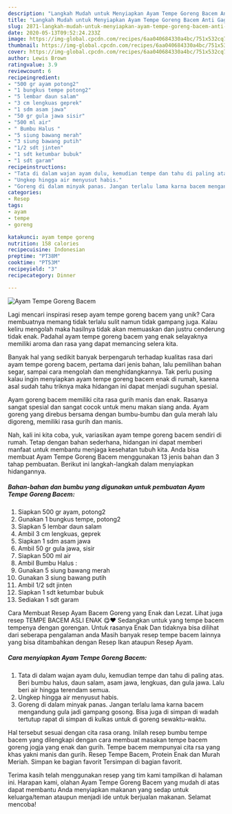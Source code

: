 ```yaml
---
description: "Langkah Mudah untuk Menyiapkan Ayam Tempe Goreng Bacem Anti Gagal"
title: "Langkah Mudah untuk Menyiapkan Ayam Tempe Goreng Bacem Anti Gagal"
slug: 2871-langkah-mudah-untuk-menyiapkan-ayam-tempe-goreng-bacem-anti-gagal
date: 2020-05-13T09:52:24.233Z
image: https://img-global.cpcdn.com/recipes/6aa040684330a4bc/751x532cq70/ayam-tempe-goreng-bacem-foto-resep-utama.jpg
thumbnail: https://img-global.cpcdn.com/recipes/6aa040684330a4bc/751x532cq70/ayam-tempe-goreng-bacem-foto-resep-utama.jpg
cover: https://img-global.cpcdn.com/recipes/6aa040684330a4bc/751x532cq70/ayam-tempe-goreng-bacem-foto-resep-utama.jpg
author: Lewis Brown
ratingvalue: 3.9
reviewcount: 6
recipeingredient:
- "500 gr ayam potong2"
- "1 bungkus tempe potong2"
- "5 lembar daun salam"
- "3 cm lengkuas geprek"
- "1 sdm asam jawa"
- "50 gr gula jawa sisir"
- "500 ml air"
- " Bumbu Halus "
- "5 siung bawang merah"
- "3 siung bawang putih"
- "1/2 sdt jinten"
- "1 sdt ketumbar bubuk"
- "1 sdt garam"
recipeinstructions:
- "Tata di dalam wajan ayam dulu, kemudian tempe dan tahu di paling atas. Beri bumbu halus, daun salam, asam jawa, lengkuas, dan gula jawa. Lalu beri air hingga terendam semua."
- "Ungkep hingga air menyusut habis."
- "Goreng di dalam minyak panas. Jangan terlalu lama karna bacem mengandung gula jadi gampang gosong. Bisa juga di simpan di wadah tertutup rapat di simpan di kulkas untuk di goreng sewaktu-waktu."
categories:
- Resep
tags:
- ayam
- tempe
- goreng

katakunci: ayam tempe goreng 
nutrition: 158 calories
recipecuisine: Indonesian
preptime: "PT38M"
cooktime: "PT53M"
recipeyield: "3"
recipecategory: Dinner

---
```



![Ayam Tempe Goreng Bacem](https://img-global.cpcdn.com/recipes/6aa040684330a4bc/751x532cq70/ayam-tempe-goreng-bacem-foto-resep-utama.jpg)

Lagi mencari inspirasi resep ayam tempe goreng bacem yang unik? Cara membuatnya memang tidak terlalu sulit namun tidak gampang juga. Kalau keliru mengolah maka hasilnya tidak akan memuaskan dan justru cenderung tidak enak. Padahal ayam tempe goreng bacem yang enak selayaknya memiliki aroma dan rasa yang dapat memancing selera kita.

Banyak hal yang sedikit banyak berpengaruh terhadap kualitas rasa dari ayam tempe goreng bacem, pertama dari jenis bahan, lalu pemilihan bahan segar, sampai cara mengolah dan menghidangkannya. Tak perlu pusing kalau ingin menyiapkan ayam tempe goreng bacem enak di rumah, karena asal sudah tahu triknya maka hidangan ini dapat menjadi suguhan spesial.

Ayam goreng bacem memiliki cita rasa gurih manis dan enak. Rasanya sangat spesial dan sangat cocok untuk menu makan siang anda. Ayam goreng yang direbus bersama dengan bumbu-bumbu dan gula merah lalu digoreng, memiliki rasa gurih dan manis.


Nah, kali ini kita coba, yuk, variasikan ayam tempe goreng bacem sendiri di rumah. Tetap dengan bahan sederhana, hidangan ini dapat memberi manfaat untuk membantu menjaga kesehatan tubuh kita. Anda bisa membuat Ayam Tempe Goreng Bacem menggunakan 13 jenis bahan dan 3 tahap pembuatan. Berikut ini langkah-langkah dalam menyiapkan hidangannya.

<!--inarticleads1-->

##### Bahan-bahan dan bumbu yang digunakan untuk pembuatan Ayam Tempe Goreng Bacem:

1. Siapkan 500 gr ayam, potong2
1. Gunakan 1 bungkus tempe, potong2
1. Siapkan 5 lembar daun salam
1. Ambil 3 cm lengkuas, geprek
1. Siapkan 1 sdm asam jawa
1. Ambil 50 gr gula jawa, sisir
1. Siapkan 500 ml air
1. Ambil  Bumbu Halus :
1. Gunakan 5 siung bawang merah
1. Gunakan 3 siung bawang putih
1. Ambil 1/2 sdt jinten
1. Siapkan 1 sdt ketumbar bubuk
1. Sediakan 1 sdt garam


Cara Membuat Resep Ayam Bacem Goreng yang Enak dan Lezat. Lihat juga resep TEMPE BACEM ASLI ENAK 😋❤ Sedangkan untuk yang tempe bacem tempenya dengan gorengan. Untuk rasanya Enak Dan tidaknya bisa dilihat dari seberapa pengalaman anda Masih banyak resep tempe bacem lainnya yang bisa ditambahkan dengan Resep Ikan ataupun Resep Ayam. 

<!--inarticleads2-->

##### Cara menyiapkan Ayam Tempe Goreng Bacem:

1. Tata di dalam wajan ayam dulu, kemudian tempe dan tahu di paling atas. Beri bumbu halus, daun salam, asam jawa, lengkuas, dan gula jawa. Lalu beri air hingga terendam semua.
1. Ungkep hingga air menyusut habis.
1. Goreng di dalam minyak panas. Jangan terlalu lama karna bacem mengandung gula jadi gampang gosong. Bisa juga di simpan di wadah tertutup rapat di simpan di kulkas untuk di goreng sewaktu-waktu.


Hal tersebut sesuai dengan cita rasa orang. Inilah resep bumbu tempe bacem yang dilengkapi dengan cara membuat masakan tempe bacem goreng jogja yang enak dan gurih. Tempe bacem mempunyai cita rsa yang khas yakni manis dan gurih. Resep Tempe Bacem, Protein Enak dan Murah Meriah. Simpan ke bagian favorit Tersimpan di bagian favorit. 

Terima kasih telah menggunakan resep yang tim kami tampilkan di halaman ini. Harapan kami, olahan Ayam Tempe Goreng Bacem yang mudah di atas dapat membantu Anda menyiapkan makanan yang sedap untuk keluarga/teman ataupun menjadi ide untuk berjualan makanan. Selamat mencoba!
